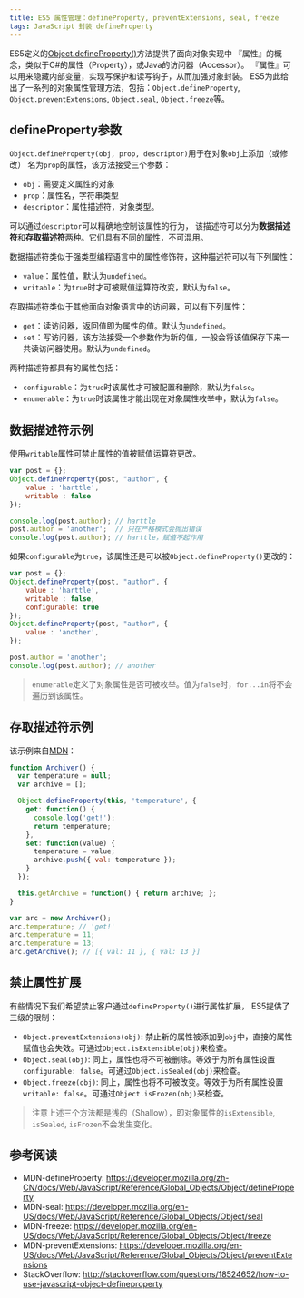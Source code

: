 ```yaml
---
title: ES5 属性管理：defineProperty, preventExtensions, seal, freeze
tags: JavaScript 封装 defineProperty
---
```


ES5定义的[Object.defineProperty()][mdn-defineproperty]方法提供了面向对象实现中
『属性』的概念，类似于C#的属性（Property），或Java的访问器（Accessor）。
『属性』可以用来隐藏内部变量，实现写保护和读写钩子，从而加强对象封装。
ES5为此给出了一系列的对象属性管理方法，包括：`Object.defineProperty`, 
`Object.preventExtensions`, `Object.seal`, `Object.freeze`等。

## defineProperty参数

`Object.defineProperty(obj, prop, descriptor)`用于在对象`obj`上添加（或修改）
名为`prop`的属性，该方法接受三个参数：

* `obj`：需要定义属性的对象
* `prop`：属性名，字符串类型
* `descriptor`：属性描述符，对象类型。

可以通过`descriptor`可以精确地控制该属性的行为，
该描述符可以分为**数据描述符**和**存取描述符**两种。它们具有不同的属性，不可混用。

<!--more-->

数据描述符类似于强类型编程语言中的属性修饰符，这种描述符可以有下列属性：

* `value`：属性值，默认为`undefined`。
* `writable`：为`true`时才可被赋值运算符改变，默认为`false`。

存取描述符类似于其他面向对象语言中的访问器，可以有下列属性：

* `get`：读访问器，返回值即为属性的值。默认为`undefined`。
* `set`：写访问器，该方法接受一个参数作为新的值，一般会将该值保存下来一共读访问器使用。默认为`undefined`。

两种描述符都具有的属性包括：

* `configurable`：为`true`时该属性才可被配置和删除，默认为`false`。
* `enumerable`：为`true`时该属性才能出现在对象属性枚举中，默认为`false`。

## 数据描述符示例

使用`writable`属性可禁止属性的值被赋值运算符更改。

```javascript
var post = {};
Object.defineProperty(post, "author", { 
    value : 'harttle',
    writable : false 
});

console.log(post.author); // harttle
post.author = 'another';  // 只在严格模式会抛出错误
console.log(post.author); // harttle，赋值不起作用
```

如果`configurable`为`true`，该属性还是可以被`Object.defineProperty()`更改的：

```javascript
var post = {};
Object.defineProperty(post, "author", { 
    value : 'harttle',
    writable : false,
    configurable: true
});
Object.defineProperty(post, "author", { 
    value : 'another',
});

post.author = 'another';
console.log(post.author); // another
```

> `enumerable`定义了对象属性是否可被枚举。值为`false`时，`for...in`将不会遍历到该属性。

## 存取描述符示例

该示例来自[MDN][mdn-get-set]：

```javascript
function Archiver() {
  var temperature = null;
  var archive = [];

  Object.defineProperty(this, 'temperature', {
    get: function() {
      console.log('get!');
      return temperature;
    },
    set: function(value) {
      temperature = value;
      archive.push({ val: temperature });
    }
  });

  this.getArchive = function() { return archive; };
}

var arc = new Archiver();
arc.temperature; // 'get!'
arc.temperature = 11;
arc.temperature = 13;
arc.getArchive(); // [{ val: 11 }, { val: 13 }]
```

## 禁止属性扩展

有些情况下我们希望禁止客户通过`defineProperty()`进行属性扩展，
ES5提供了三级的限制：

* `Object.preventExtensions(obj)`: 禁止新的属性被添加到`obj`中，直接的属性赋值也会失效。可通过`Object.isExtensible(obj)`来检查。
* `Object.seal(obj)`: 同上，属性也将不可被删除。等效于为所有属性设置`configurable: false`。可通过`Object.isSealed(obj)`来检查。
* `Object.freeze(obj)`: 同上，属性也将不可被改变。等效于为所有属性设置`writable: false`。可通过`Object.isFrozen(obj)`来检查。

> 注意上述三个方法都是浅的（Shallow），即对象属性的`isExtensible`, `isSealed`, `isFrozen`不会发生变化。

## 参考阅读

* MDN-defineProperty: <https://developer.mozilla.org/zh-CN/docs/Web/JavaScript/Reference/Global_Objects/Object/defineProperty>
* MDN-seal: <https://developer.mozilla.org/en-US/docs/Web/JavaScript/Reference/Global_Objects/Object/seal>
* MDN-freeze: <https://developer.mozilla.org/en-US/docs/Web/JavaScript/Reference/Global_Objects/Object/freeze>
* MDN-preventExtensions: <https://developer.mozilla.org/en-US/docs/Web/JavaScript/Reference/Global_Objects/Object/preventExtensions>
* StackOverflow: <http://stackoverflow.com/questions/18524652/how-to-use-javascript-object-defineproperty>

[mdn-defineproperty]: https://developer.mozilla.org/zh-CN/docs/Web/JavaScript/Reference/Global_Objects/Object/defineProperty#Internet_Explorer_8_具体案例
[mdn-get-set]: https://developer.mozilla.org/zh-CN/docs/Web/JavaScript/Reference/Global_Objects/Object/defineProperty#一般的_Setters_和_Getters
[mdn-freeze]: https://developer.mozilla.org/en-US/docs/Web/JavaScript/Reference/Global_Objects/Object/freeze
[mdn-seal]: https://developer.mozilla.org/en-US/docs/Web/JavaScript/Reference/Global_Objects/Object/seal
[mdn-preventextensions]: https://developer.mozilla.org/en-US/docs/Web/JavaScript/Reference/Global_Objects/Object/preventExtensions
